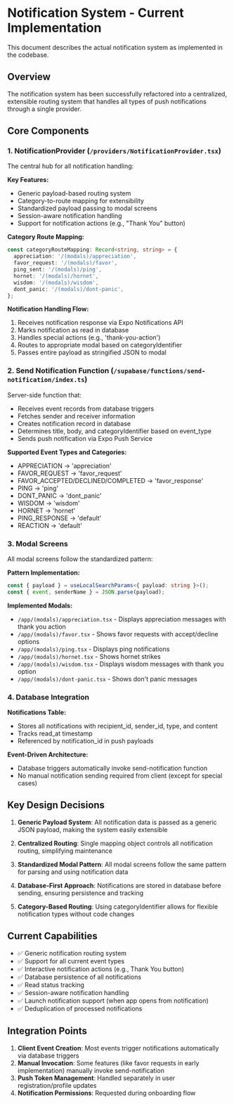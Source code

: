 # Notification System - Current Implementation

This document describes the actual notification system as implemented in the codebase.

## Overview

The notification system has been successfully refactored into a centralized, extensible routing system that handles all types of push notifications through a single provider.

## Core Components

### 1. NotificationProvider (`/providers/NotificationProvider.tsx`)

The central hub for all notification handling:

**Key Features:**
- Generic payload-based routing system
- Category-to-route mapping for extensibility
- Standardized payload passing to modal screens
- Session-aware notification handling
- Support for notification actions (e.g., "Thank You" button)

**Category Route Mapping:**
```typescript
const categoryRouteMapping: Record<string, string> = {
  appreciation: '/(modals)/appreciation',
  favor_request: '/(modals)/favor',
  ping_sent: '/(modals)/ping',
  hornet: '/(modals)/hornet',
  wisdom: '/(modals)/wisdom',
  dont_panic: '/(modals)/dont-panic',
};
```

**Notification Handling Flow:**
1. Receives notification response via Expo Notifications API
2. Marks notification as read in database
3. Handles special actions (e.g., 'thank-you-action')
4. Routes to appropriate modal based on categoryIdentifier
5. Passes entire payload as stringified JSON to modal

### 2. Send Notification Function (`/supabase/functions/send-notification/index.ts`)

Server-side function that:
- Receives event records from database triggers
- Fetches sender and receiver information
- Creates notification record in database
- Determines title, body, and categoryIdentifier based on event_type
- Sends push notification via Expo Push Service

**Supported Event Types and Categories:**
- APPRECIATION → 'appreciation'
- FAVOR_REQUEST → 'favor_request'
- FAVOR_ACCEPTED/DECLINED/COMPLETED → 'favor_response'
- PING → 'ping'
- DONT_PANIC → 'dont_panic'
- WISDOM → 'wisdom'
- HORNET → 'hornet'
- PING_RESPONSE → 'default'
- REACTION → 'default'

### 3. Modal Screens

All modal screens follow the standardized pattern:

**Pattern Implementation:**
```typescript
const { payload } = useLocalSearchParams<{ payload: string }>();
const { event, senderName } = JSON.parse(payload);
```

**Implemented Modals:**
- `/app/(modals)/appreciation.tsx` - Displays appreciation messages with thank you action
- `/app/(modals)/favor.tsx` - Shows favor requests with accept/decline options
- `/app/(modals)/ping.tsx` - Displays ping notifications
- `/app/(modals)/hornet.tsx` - Shows hornet strikes
- `/app/(modals)/wisdom.tsx` - Displays wisdom messages with thank you option
- `/app/(modals)/dont-panic.tsx` - Shows don't panic messages

### 4. Database Integration

**Notifications Table:**
- Stores all notifications with recipient_id, sender_id, type, and content
- Tracks read_at timestamp
- Referenced by notification_id in push payloads

**Event-Driven Architecture:**
- Database triggers automatically invoke send-notification function
- No manual notification sending required from client (except for special cases)

## Key Design Decisions

1. **Generic Payload System**: All notification data is passed as a generic JSON payload, making the system easily extensible

2. **Centralized Routing**: Single mapping object controls all notification routing, simplifying maintenance

3. **Standardized Modal Pattern**: All modal screens follow the same pattern for parsing and using notification data

4. **Database-First Approach**: Notifications are stored in database before sending, ensuring persistence and tracking

5. **Category-Based Routing**: Using categoryIdentifier allows for flexible notification types without code changes

## Current Capabilities

- ✅ Generic notification routing system
- ✅ Support for all current event types
- ✅ Interactive notification actions (e.g., Thank You button)
- ✅ Database persistence of all notifications
- ✅ Read status tracking
- ✅ Session-aware notification handling
- ✅ Launch notification support (when app opens from notification)
- ✅ Deduplication of processed notifications

## Integration Points

1. **Client Event Creation**: Most events trigger notifications automatically via database triggers
2. **Manual Invocation**: Some features (like favor requests in early implementation) manually invoke send-notification
3. **Push Token Management**: Handled separately in user registration/profile updates
4. **Notification Permissions**: Requested during onboarding flow